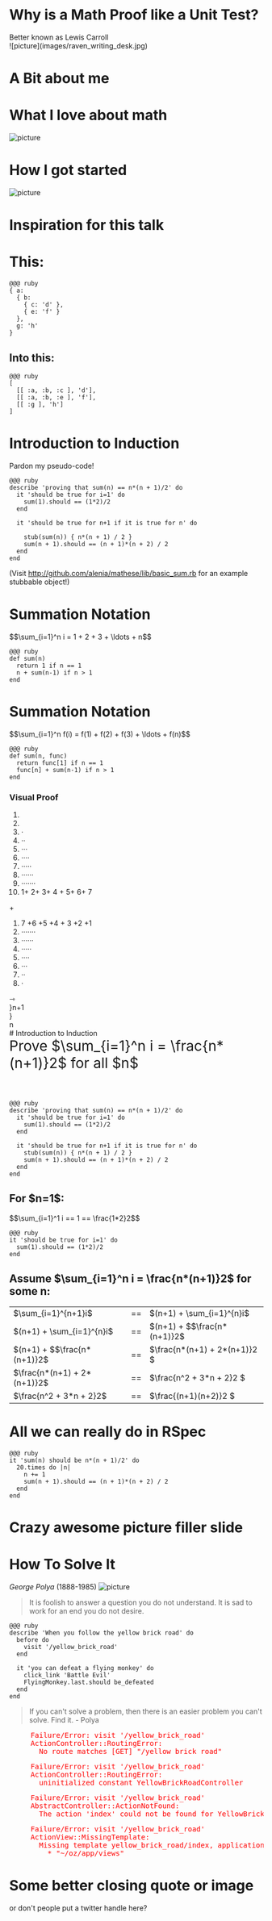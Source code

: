 # Why is a Math Proof like a Unit Test?
<div class='lc fadein'>Better known as Lewis Carroll</div>
![picture](images/raven_writing_desk.jpg)

# A Bit about me

# What I love about math
![picture](images/purity.png)

# How I got started
![picture](images/railsbridge.png)

# Inspiration for this talk
# This:
    @@@ ruby
    { a: 
      { b:
        { c: 'd' },
        { e: 'f' }
      },
      g: 'h'
    }

## Into this: 
    
    @@@ ruby
    [
      [[ :a, :b, :c ], 'd'],
      [[ :a, :b, :e ], 'f'],
      [[ :g ], 'h']
    ]

# Introduction to Induction

Pardon my pseudo-code!

    @@@ ruby
    describe 'proving that sum(n) == n*(n + 1)/2' do
      it 'should be true for i=1' do
        sum(1).should == (1*2)/2
      end

      it 'should be true for n+1 if it is true for n' do

        stub(sum(n)) { n*(n + 1) / 2 }
        sum(n + 1).should == (n + 1)*(n + 2) / 2
      end
    end

(Visit http://github.com/alenia/mathese/lib/basic_sum.rb for an
example stubbable object!)

# Summation Notation

<div class='math'>
$$\sum_{i=1}^n i = 1 + 2 + 3 + \ldots + n$$
</div>

    @@@ ruby
    def sum(n)
      return 1 if n == 1
      n + sum(n-1) if n > 1
    end

# Summation Notation

<div class='math'>
$$\sum_{i=1}^n f(i) = f(1) + f(2) + f(3) + \ldots + f(n)$$
</div>

    @@@ ruby
    def sum(n, func)
      return func[1] if n == 1
      func[n] + sum(n-1) if n > 1
    end

<!SLIDE>
### Visual Proof
<div class='visual_proof'>
<ol class='right'>
  <li>&nbsp;</li>
  <li>&nbsp;</li>
  <li><span>&middot;</span></li>
  <li><span>&middot;</span><span>&middot;</span></li>
  <li><span>&middot;</span><span>&middot;</span><span>&middot;</span></li>
  <li><span>&middot;</span><span>&middot;</span><span>&middot;</span><span>&middot;</span></li>
  <li><span>&middot;</span><span>&middot;</span><span>&middot;</span><span>&middot;</span><span>&middot;</span></li>
  <li><span>&middot;</span><span>&middot;</span><span>&middot;</span><span>&middot;</span><span>&middot;</span><span>&middot;</span></li>
  <li><span>&middot;</span><span>&middot;</span><span>&middot;</span><span>&middot;</span><span>&middot;</span><span>&middot;</span><span>&middot;</span></li>
  <li class='numbers'><span>1</span><span>+ 2</span><span>+ 3</span><span>+ 4
    </span><span>+ 5</span><span>+ 6</span><span>+ 7</span></li>
</ol>

<div class='giant plus'>+</div>

<ol class='left'>
  <li class='numbers'><span>7 +</span><span>6 +</span><span>5 +</span><span>4 +
    </span><span>3 +</span><span>2 +</span><span>1</span></li>
  <li><span>&middot;</span><span>&middot;</span><span>&middot;</span><span>&middot;</span><span>&middot;</span><span>&middot;</span><span>&middot;</span></li>
  <li><span>&middot;</span><span>&middot;</span><span>&middot;</span><span>&middot;</span><span>&middot;</span><span>&middot;</span></li>
  <li><span>&middot;</span><span>&middot;</span><span>&middot;</span><span>&middot;</span><span>&middot;</span></li>
  <li><span>&middot;</span><span>&middot;</span><span>&middot;</span><span>&middot;</span></li>
  <li><span>&middot;</span><span>&middot;</span><span>&middot;</span></li>
  <li><span>&middot;</span><span>&middot;</span></li>
  <li><span>&middot;</span></li>
</ol>
<div class='giant arrow fadein'>&#x21fe;</div>
<div class='bracket_right fadein'><span>}</span>n+1</div>
<div class='bracket_bottom fadein'><div>}</div>n</div>
</div>
# Introduction to Induction

<div class='math' style='margin-bottom:2em; font-size:2em;'>
Prove $\sum_{i=1}^n i = \frac{n*(n+1)}2$ for all $n$
</div>

    @@@ ruby
    describe 'proving that sum(n) == n*(n + 1)/2' do
      it 'should be true for i=1' do
        sum(1).should == (1*2)/2
      end

      it 'should be true for n+1 if it is true for n' do
        stub(sum(n)) { n*(n + 1) / 2 }
        sum(n + 1).should == (n + 1)*(n + 2) / 2
      end
    end

<!SLIDE>

<div class='math'>
<h2>For $n=1$:</h2>
</div>

<div class='math'>
$$\sum_{i=1}^1 i == 1 == \frac{1*2}2$$
</div>

    @@@ ruby
    it 'should be true for i=1' do
      sum(1).should == (1*2)/2
    end

<!SLIDE>

<div class='math'>
<h2>Assume $\sum_{i=1}^n i = \frac{n*(n+1)}2$ for some n:</h2>
</div>
<div class='math'>
<table class='math'>
<tr class='top'>
  <td>$\sum_{i=1}^{n+1}i$ </td>
  <td>==</td>
  <td>$(n+1) + \sum_{i=1}^{n}i$</td>
</tr>
<tr class='middle'>
  <td>$(n+1) + \sum_{i=1}^{n}i$</td>
  <td>==</td>
  <td>$(n+1) + $<span class='frac'>$\frac{n*(n+1)}2$</span></td>
</tr>
<tr class='waiting'>
  <td>$(n+1) + $<span class='frac'>$\frac{n*(n+1)}2$</span></td>
  <td>==</td>
  <td class='frac moveUp'>$\frac{n*(n+1) + 2*(n+1)}2 $</td>
</tr>
<tr>
  <td class='frac'>$\frac{n*(n+1) + 2*(n+1)}2$</td>
  <td>==</td>
  <td class='frac'>$\frac{n^2 + 3*n + 2}2 $</td>
</tr>
<tr>
  <td class='frac'>$\frac{n^2 + 3*n + 2}2$</td>
  <td>==</td>
  <td class='frac'>$\frac{(n+1)(n+2)}2 $</td>
</tr>
</table>
</div>

# All we can really do in RSpec

    @@@ ruby
    it 'sum(n) should be n*(n + 1)/2' do
      20.times do |n|
        n += 1
        sum(n + 1).should == (n + 1)*(n + 2) / 2
      end
    end


# Crazy awesome picture filler slide

# How To Solve It

_George Polya_ (1888-1985)
![picture](images/howtosolveit.jpeg)

<!SLIDE>

> It is foolish to answer a question you do not understand. It is sad to
> work for an end you do not desire.

<!SLIDE>

    @@@ ruby
    describe 'When you follow the yellow brick road' do
      before do
        visit '/yellow_brick_road'
      end

      it 'you can defeat a flying monkey' do
        click_link 'Battle Evil'
        FlyingMonkey.last.should be_defeated
      end
    end

<!SLIDE>

> If you can't solve a problem, then there is an easier problem you
> can't solve. Find it.  - Polya

<!SLIDE>

<pre style='color:red'>
     Failure/Error: visit '/yellow_brick_road'
     ActionController::RoutingError:
       No route matches [GET] "/yellow_brick_road"
</pre>

<pre style='color:red'>
     Failure/Error: visit '/yellow_brick_road'
     ActionController::RoutingError:
       uninitialized constant YellowBrickRoadController
</pre>


<pre style='color:red'>
     Failure/Error: visit '/yellow_brick_road'
     AbstractController::ActionNotFound:
       The action 'index' could not be found for YellowBrickRoadController
</pre>


<pre style='color:red'>
     Failure/Error: visit '/yellow_brick_road'
     ActionView::MissingTemplate:
       Missing template yellow_brick_road/index, application/index with {:handlers=>[:erb, :builder, :coffee, :haml], :formats=>[:html], :locale=>[:en, :en]}. Searched in:
         * "~/oz/app/views"
</pre>


# Some better closing quote or image
 or don't people put a twitter handle here?
